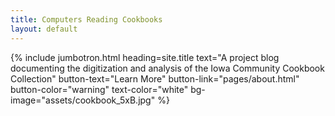 ```yaml
---
title: Computers Reading Cookbooks
layout: default
---
```


{% include jumbotron.html heading=site.title text="A project blog documenting the digitization and analysis of the Iowa Community Cookbook Collection" button-text="Learn More" button-link="pages/about.html" button-color="warning" text-color="white" bg-image="assets/cookbook_5xB.jpg" %}

